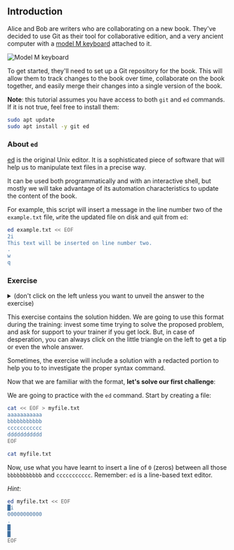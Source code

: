 ## Introduction

Alice and Bob are writers who are collaborating on a new book. They've decided to use Git as their tool for collaborative edition, and a very ancient computer with a [model M keyboard](https://en.wikipedia.org/wiki/Model_M_keyboard) attached to it.

![Model M keyboard](https://upload.wikimedia.org/wikipedia/commons/thumb/4/48/IBM_Model_M.png/800px-IBM_Model_M.png)

To get started, they'll need to set up a Git repository for the book. This will allow them to track changes to the book over time, collaborate on the book together, and easily merge their changes into a single version of the book.

**Note**: this tutorial assumes you have access to both `git` and `ed` commands. If it is not true, feel free to install them:

```bash
sudo apt update
sudo apt install -y git ed
```

### About `ed`

[ed](https://www.cheat-sheets.org/project/tldr/command/ed/) is the original Unix editor. It is a sophisticated piece of software that will help us to manipulate text files in a precise way.

It can be used both programmatically and with an interactive shell, but mostly we will take advantage of its automation characteristics to update the content of the book.

For example, this script will insert a message in the line number two of the `example.txt` file, `w`rite the updated file on disk and `q`uit from `ed`:

```bash
ed example.txt << EOF
2i
This text will be inserted on line number two.
.
w
q
```

### Exercise

<details>
<summary>
(don't click on the left unless you want to unveil the answer to the exercise)

This exercise contains the solution hidden. We are going to use this format during the training: invest some time trying to solve the proposed problem, and ask for support to your trainer if you get lock. But, in case of desperation, you can always click on the little triangle on the left to get a tip or even the whole answer.

Sometimes, the exercise will include a solution with a redacted portion to help you to
to investigate the proper syntax command.

Now that we are familiar with the format, **let's solve our first challenge**:

We are going to practice with the `ed` command. Start by creating a file:

```bash
cat << EOF > myfile.txt
aaaaaaaaaaa
bbbbbbbbbbb
ccccccccccc
ddddddddddd
EOF

cat myfile.txt
```

Now, use what you have learnt to insert a line of `0` (zeros) between all those `bbbbbbbbbbb` and `ccccccccccc`. Remember: `ed` is a line-based text editor.

*Hint*:

```bash
ed myfile.txt << EOF
█i
00000000000
.
█
█
EOF
```

</summary>

---
#### Solution:

```bash
ed myfile.txt << EOF
3i
00000000000
.
w
q
EOF

cat myfile.txt
```
---
</details>